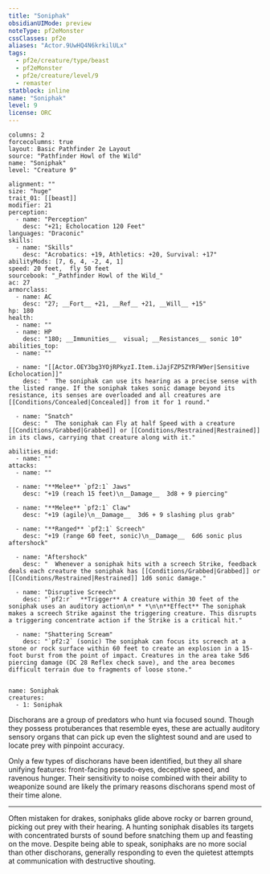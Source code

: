```yaml
---
title: "Soniphak"
obsidianUIMode: preview
noteType: pf2eMonster
cssClasses: pf2e
aliases: "Actor.9UwHQ4N6krkilULx" 
tags:
  - pf2e/creature/type/beast
  - pf2eMonster
  - pf2e/creature/level/9
  - remaster
statblock: inline
name: "Soniphak"
level: 9
license: ORC
---
```


```statblock
columns: 2
forcecolumns: true
layout: Basic Pathfinder 2e Layout
source: "Pathfinder Howl of the Wild"
name: "Soniphak"
level: "Creature 9"

alignment: ""
size: "huge"
trait_01: [[beast]]
modifier: 21
perception:
  - name: "Perception"
    desc: "+21; Echolocation 120 Feet"
languages: "Draconic"
skills:
  - name: "Skills"
    desc: "Acrobatics: +19, Athletics: +20, Survival: +17"
abilityMods: [7, 6, 4, -2, 4, 1]
speed: 20 feet,  fly 50 feet
sourcebook: "_Pathfinder Howl of the Wild_"
ac: 27
armorclass:
  - name: AC
    desc: "27; __Fort__ +21, __Ref__ +21, __Will__ +15"
hp: 180
health:
  - name: ""
  - name: HP
    desc: "180; __Immunities__  visual; __Resistances__ sonic 10"
abilities_top:
  - name: ""

  - name: "[[Actor.OEY3bg3YOjRPkyzI.Item.iJajFZP5ZYRFW9er|Sensitive Echolocation]]"
    desc: "  The soniphak can use its hearing as a precise sense with the listed range. If the soniphak takes sonic damage beyond its resistance, its senses are overloaded and all creatures are [[Conditions/Concealed|Concealed]] from it for 1 round."

  - name: "Snatch"
    desc: "  The soniphak can Fly at half Speed with a creature [[Conditions/Grabbed|Grabbed]] or [[Conditions/Restrained|Restrained]] in its claws, carrying that creature along with it."

abilities_mid:
  - name: ""
attacks:
  - name: ""

  - name: "**Melee** `pf2:1` Jaws"
    desc: "+19 (reach 15 feet)\n__Damage__  3d8 + 9 piercing"

  - name: "**Melee** `pf2:1` Claw"
    desc: "+19 (agile)\n__Damage__  3d6 + 9 slashing plus grab"

  - name: "**Ranged** `pf2:1` Screech"
    desc: "+19 (range 60 feet, sonic)\n__Damage__  6d6 sonic plus aftershock"

  - name: "Aftershock"
    desc: "  Whenever a soniphak hits with a screech Strike, feedback deals each creature the soniphak has [[Conditions/Grabbed|Grabbed]] or [[Conditions/Restrained|Restrained]] 1d6 sonic damage."

  - name: "Disruptive Screech"
    desc: "`pf2:r`  **Trigger** A creature within 30 feet of the soniphak uses an auditory action\n* * *\n\n**Effect** The soniphak makes a screech Strike against the triggering creature. This disrupts a triggering concentrate action if the Strike is a critical hit."

  - name: "Shattering Scream"
    desc: "`pf2:2` (sonic) The soniphak can focus its screech at a stone or rock surface within 60 feet to create an explosion in a 15-foot burst from the point of impact. Creatures in the area take 5d6 piercing damage (DC 28 Reflex check save), and the area becomes difficult terrain due to fragments of loose stone."
 
```

```encounter-table
name: Soniphak
creatures:
  - 1: Soniphak
```



Dischorans are a group of predators who hunt via focused sound. Though they possess protuberances that resemble eyes, these are actually auditory sensory organs that can pick up even the slightest sound and are used to locate prey with pinpoint accuracy.

Only a few types of dischorans have been identified, but they all share unifying features: front-facing pseudo-eyes, deceptive speed, and ravenous hunger. Their sensitivity to noise combined with their ability to weaponize sound are likely the primary reasons dischorans spend most of their time alone.

* * *

Often mistaken for drakes, soniphaks glide above rocky or barren ground, picking out prey with their hearing. A hunting soniphak disables its targets with concentrated bursts of sound before snatching them up and feasting on the move. Despite being able to speak, soniphaks are no more social than other dischorans, generally responding to even the quietest attempts at communication with destructive shouting.
